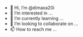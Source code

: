 - 👋 Hi, I’m @dimaxa20i
- 👀 I’m interested in ...
- 🌱 I’m currently learning ...
- 💞️ I’m looking to collaborate on ...
- 📫 How to reach me ...

<!---
dimaxa20i/dimaxa20i is a ✨ special ✨ repository because its `README.md` (this file) appears on your GitHub profile.
You can click the Preview link to take a look at your changes.
--->
